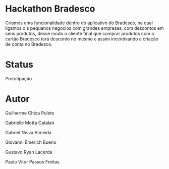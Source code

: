  # Hackathon Bradesco

Criamos  uma funcionalidade dentro do aplicativo do Bradesco, na qual ligamos o s pequenos negocios com grandes empresas, com descontos em seus produtos, desse modo o cliente final que comprar  produtos com o cartão Bradesco terá desconto no mesmo e assim incentivando a criação de conta no Bradesco.

# Status

Prototipação


#  Autor

Guilherme Chica Puleto

Gabrielle Motta Catalan

Gabriel Neiva Almeida

Giovanni Emerich Bueno

Gustavo  Ryan  Lacerda

Paulo Vitor Passos Freitas

